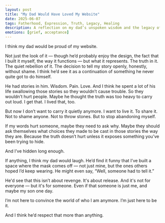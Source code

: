 ```yaml
---
layout: post
title: "My Dad Would Have Loved My Website"
date: 2025-06-07
tags: Fatherhood, Expression, Truth, Legacy, Healing
description: A reflection on my dad’s unspoken wisdom and the legacy of truth I’m building through my website.
emotions: [grief, acceptance]
---
```


I think my dad would be proud of my website.

Not just the look of it — though he’d probably enjoy the design, the fact that I built it myself, the way it functions — but what it represents. The truth in it. The quiet rebellion of it. The decision to tell my story openly, honestly, without shame. I think he’d see it as a continuation of something he never quite got to do himself.

He had stories in him. Wisdom. Pain. Love. And I think he spent a lot of his life swallowing those stories so they wouldn’t cause trouble. So they wouldn’t hurt people. Maybe he thought the truth was too heavy to carry out loud. I get that. I lived that, too.

But now I don’t want to carry it quietly anymore. I want to live it. To share it. Not to shame anyone. Not to throw stones. But to stop abandoning myself.

If my words hurt someone, maybe they need to ask why. Maybe they should ask themselves what choices they made to be cast in those stories the way they are. Because the truth doesn’t hurt unless it exposes something you’ve been trying to hide.

And I’ve hidden long enough.

If anything, I think my dad would laugh. He’d find it funny that I’ve built a space where the mask comes off — not just mine, but the ones others hoped I’d keep wearing. He might even say, “Well, someone had to tell it.”

He'd see that this isn’t about revenge. It's about release. And it's not for everyone — but it's for someone. Even if that someone is just me, and maybe my son one day.

I’m not here to convince the world of who I am anymore. I’m just here to be it.

And I think he’d respect that more than anything.
